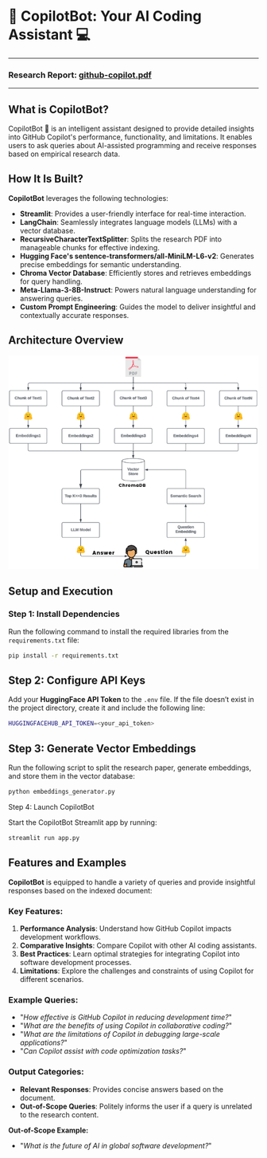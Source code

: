 # 🤖 CopilotBot: Your AI Coding Assistant 💻
----------------------------------------------------------
### Research Report: [github-copilot.pdf](#)
----------------------------------------------------------

## What is CopilotBot?
CopilotBot 🤖 is an intelligent assistant designed to provide detailed insights into GitHub Copilot's performance, functionality, and limitations. It enables users to ask queries about AI-assisted programming and receive responses based on empirical research data.

## How It Is Built?
**CopilotBot** leverages the following technologies:

- **Streamlit**: Provides a user-friendly interface for real-time interaction.
- **LangChain**: Seamlessly integrates language models (LLMs) with a vector database.
- **RecursiveCharacterTextSplitter**: Splits the research PDF into manageable chunks for effective indexing.
- **Hugging Face's sentence-transformers/all-MiniLM-L6-v2**: Generates precise embeddings for semantic understanding.
- **Chroma Vector Database**: Efficiently stores and retrieves embeddings for query handling.
- **Meta-Llama-3-8B-Instruct**: Powers natural language understanding for answering queries.
- **Custom Prompt Engineering**: Guides the model to deliver insightful and contextually accurate responses.

## Architecture Overview
![CopilotBot Architecture](./architecture.png)

## Setup and Execution

### Step 1: Install Dependencies
Run the following command to install the required libraries from the `requirements.txt` file:

```bash
pip install -r requirements.txt
```

## Step 2: Configure API Keys

Add your **HuggingFace API Token** to the `.env` file. If the file doesn’t exist in the project directory, create it and include the following line:

```bash
HUGGINGFACEHUB_API_TOKEN=<your_api_token>
```

## Step 3: Generate Vector Embeddings

Run the following script to split the research paper, generate embeddings, and store them in the vector database:

```bash
python embeddings_generator.py  
```

Step 4: Launch CopilotBot

Start the CopilotBot Streamlit app by running:

```bash
streamlit run app.py  
```

## Features and Examples

**CopilotBot** is equipped to handle a variety of queries and provide insightful responses based on the indexed document:

### Key Features:
1. **Performance Analysis**: Understand how GitHub Copilot impacts development workflows.
2. **Comparative Insights**: Compare Copilot with other AI coding assistants.
3. **Best Practices**: Learn optimal strategies for integrating Copilot into software development processes.
4. **Limitations**: Explore the challenges and constraints of using Copilot for different scenarios.

### Example Queries:
- "_How effective is GitHub Copilot in reducing development time?_"
- "_What are the benefits of using Copilot in collaborative coding?_"
- "_What are the limitations of Copilot in debugging large-scale applications?_"
- "_Can Copilot assist with code optimization tasks?_"

### Output Categories:
- **Relevant Responses**: Provides concise answers based on the document.
- **Out-of-Scope Queries**: Politely informs the user if a query is unrelated to the research content.

**Out-of-Scope Example:**
- "_What is the future of AI in global software development?_"
